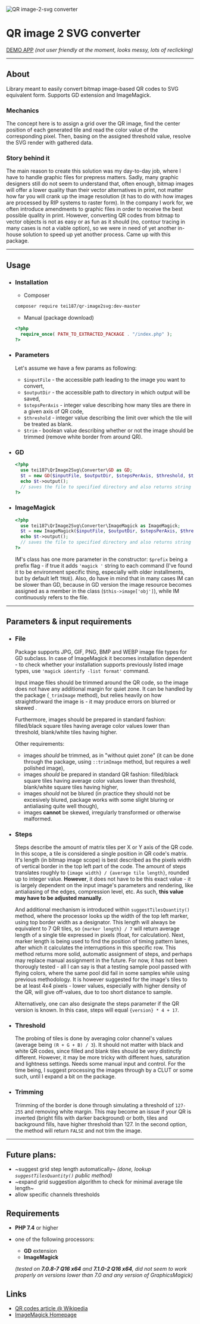 ![QR image-2-svg converter](https://repository-images.githubusercontent.com/457393906/2829ff00-7eb6-45f5-871f-be9eec7e0576)

# **QR image 2 SVG converter**

[DEMO APP](https://qrgen.xowergs.wirt16.bhlink.pl) *(not user friendly at the moment, looks messy, lots of reclicking)*

---

## **About**
Library meant to easily convert bitmap image-based QR codes to SVG equivalent form. Supports GD extension and ImageMagick.

### **Mechanics**
The concept here is to assign a grid over the QR image, find the center position of each generated tile and read the color value of the corresponding pixel. Then, basing on the assigned threshold value, resolve the SVG render with gathered data.

### **Story behind it**
The main reason to create this solution was my day-to-day job, where I have to handle graphic files for prepress matters. Sadly, many graphic designers still do not seem to understand that, often enough, bitmap images will offer a lower quality than their vector alternatives in print, not matter how far you will crank up the image resolution (it has to do with how images are processed by RIP systems to raster form). In the company I work for, we often introduce amendments to graphic files in order to receive the best possible quality in print. However, converting QR codes from bitmap to vector objects is not as easy or as fun as it should (no, contour tracing in many cases is not a viable option), so we were in need of yet another in-house solution to speed up yet another process. Came up with this package.

---

## **Usage**

* ### **Installation**
  * Composer
  ```sh
  composer require tei187/qr-image2svg:dev-master
  ```
  * Manual (package download)
  ```php
  <?php
    require_once( PATH_TO_EXTRACTED_PACKAGE . "/index.php" );
  ?>
  ```

* ### **Parameters**
  Let's assume we have a few params as following:
  * `$inputFile` - the accessible path leading to the image you want to convert,
  * `$outputDir` - the accessible path to directory in which output will be saved,
  * `$stepsPerAxis` - integer value describing how many tiles are there in a given axis of QR code,
  * `$threshold` - integer value describing the limit over which the tile will be treated as blank.
  * `$trim` - boolean value describing whether or not the image should be trimmed (remove white border from around QR).

* ### **GD**
  ```php
  <?php
    use tei187\QrImage2Svg\Converter\GD as GD;
    $t = new GD($inputFile, $outputDir, $stepsPerAxis, $threshold, $trim);
    echo $t->output();
    // saves the file to specified directory and also returns string with SVG.
  ?>
  ```
* ### **ImageMagick**
  ```php
  <?php
    use tei187\QrImage2Svg\Converter\ImageMagick as ImageMagick;
    $t = new ImageMagick($inputFile, $outputDir, $stepsPerAxis, $threshold, $trim, $prefix);
    echo $t->output();
    // saves the file to specified directory and also returns string with SVG.
  ?>
  ```
  IM's class has one more parameter in the constructor: `$prefix` being a prefix flag - if true it adds `'magick '` string to each command (I've found it to be environment specific thing, especially with older installments, but by default left `TRUE`). Also, do have in mind that in many cases IM can be slower than GD, because in GD version the image resource becomes assigned as a member in the class (`$this->image['obj']`), while IM continuously refers to the file.

---

## **Parameters & input requirements**
* ### **File**

  Package supports JPG, GIF, PNG, BMP and WEBP image file types for GD subclass. In case of ImageMagick it becomes installation dependent - to check whether your installation supports previously listed image types, use `'magick identify -list format'` command.

  Input image files should be trimmed around the QR code, so the image does not have any additional margin for quiet zone. It can be handled by the package (`_trimImage` method), but relies heavily on how straightforward the image is - it may produce errors on blurred or skewed .
  
  Furthermore, images should be prepared in standard fashion: filled/black square tiles having average color values lower than threshold, blank/white tiles having higher.

  Other requirements:
  * images *should* be trimmed, as in "without quiet zone" (it can be done through the package, using `::trimImage` method, but requires a well polished image),
  * images *should* be prepared in standard QR fashion: filled/black square tiles having average color values lower than threshold, blank/white square tiles having higher,
  * images *should* not be blured (in practice they should not be excesively blured, package works with some slight bluring or antialiasing quite well though),
  * images **cannot** be skewed, irregularly transformed or otherwise malformed.

* ### **Steps**

  Steps describe the amount of matrix tiles per X or Y axis of the QR code. In this scope, a tile is considered a single position in QR code's matrix. It's length (in bitmap image scope) is best described as the pixels width of vertical border in the top left part of the code. The amount of steps translates roughly to `{image width} / {average tile length}`, rounded up to integer value. **However**, it does not have to be this exact value - it is largely dependent on the input image's parameters and rendering, like antialiasing of the edges, compression level, etc. As such, **this value may have to be adjusted manually**.



  And additional mechanism is introduced within `suggestTilesQuantity()` method, where the processor looks up the width of the top left marker, using top border width as a designator. This length will always be equivalent to 7 QR tiles, so `{marker length} / 7` will return average length of a single tile expressed in pixels (float, for calculation). Next, marker length is being used to find the position of timing pattern lanes, after which it calculates the interruptions in this specific row. 
  This method returns more solid, automatic assignment of steps, and perhaps may replace manual assignment in the future. For now, it has not been thorougly tested - all I can say is that a testing sample pool passed with flying colors, where the same pool did fail in some samples while using previous methodology. It is however suggested for the image's tiles to be at least 4x4 pixels - lower values, especially with higher density of the QR, will give off-values, due to too short distance to sample.

  Alternatively, one can also designate the steps parameter if the QR version is known. In this case, steps will equal `{version} * 4 + 17`.

* ### **Threshold**

  The probing of tiles is done by averaging color channel's values (average being `(R + G + B) / 3`). It should not matter with black and white QR codes, since filled and blank tiles should be very distinctly different. However, it may be more tricky with different hues, saturation and lightness settings. Needs some manual input and control. For the time being, I suggest processing the images through by a CLUT or some such, until I expand a bit on the package.

* ### **Trimming**

  Trimming of the border is done through simulating a threshold of `127-255` and removing white margin. This may become an issue if your QR is inverted (bright fills with darker background) or both, tiles and background fills, have higher threshold than 127. In the second option, the method will return `FALSE` and not trim the image.

---

## **Future plans:**
* ~suggest grid step length automatically~ *(done, lookup `suggestTilesQuantity()` public method)*
* ~expand grid suggestion algorithm to check for minimal average tile length~
* allow specific channels thresholds

## **Requirements**
* **PHP 7.4** or higher
* one of the following processors:
  * **GD** extension
  * **ImageMagick** 
  
  *(tested on **7.0.8-7 Q16 x64** and **7.1.0-2 Q16 x64**, did not seem to work properly on versions lower than 7.0 and any version of GraphicsMagick)*

## **Links**
* [QR codes article @ Wikipedia](https://en.wikipedia.org/wiki/QR_code)
* [ImageMagick Homepage](https://imagemagick.org/)
